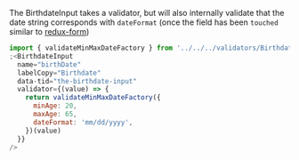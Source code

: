 The BirthdateInput takes a validator, but will also internally validate that the
date string corresponds with `dateFormat` (once the field has been `touched` similar
to [redux-form](https://redux-form.com/8.2.2/docs/api/field.md/#2-a-stateless-function))

```jsx
import { validateMinMaxDateFactory } from '../../../validators/BirthdateInputValidator'
;<BirthdateInput
  name="birthDate"
  labelCopy="Birthdate"
  data-tid="the-birthdate-input"
  validator={(value) => {
    return validateMinMaxDateFactory({
      minAge: 20,
      maxAge: 65,
      dateFormat: 'mm/dd/yyyy',
    })(value)
  }}
/>
```
